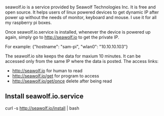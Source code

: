 seawolf.io is a service provided by Seawolf Technologies Inc. It is free and open source. It helps users of linux powered devices to get dynamic IP after power up without the needs of monitor, keyboard and mouse. I use it for all my raspberry pi boxes.

Once seawolf.io.service is installed, whenever the device is powered up again, simply go to http://seawolf.io to get the private IP.

For example: {"hostname": "sam-pi", "wlan0": "10.10.10.103"}

The seawolf.io site keeps the data for maxium 10 minutes. It can be accessed only from the same IP where the data is posted. The access links:

- http://seawolf.io       for human to read
- http://seawolf.io/get   for program to access
- http://seawolf.io/get/once  delete after being read

Install seawolf.io.service
--------------------------

curl -s http://seawolf.io/install | bash
